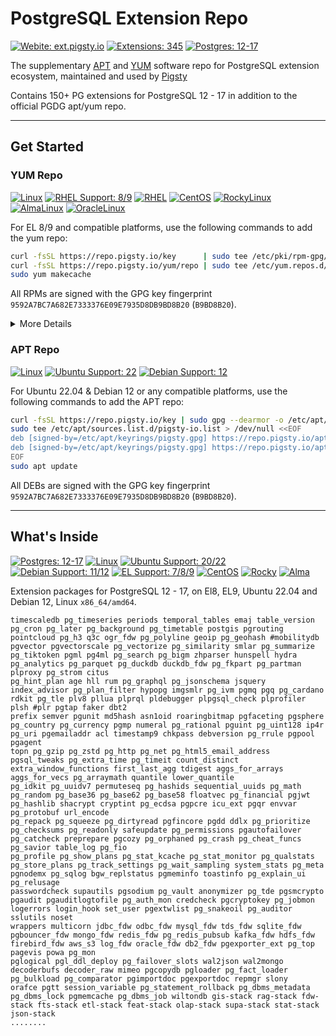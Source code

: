 # PostgreSQL Extension Repo

[![Webite: ext.pigsty.io](https://img.shields.io/badge/website-ext.pigsty.io-slategray?style=flat&logo=cilium&logoColor=white)](https://ext.pigsty.io)
[![Extensions: 345](https://img.shields.io/badge/extensions-345-%233E668F?style=flat&logo=postgresql&logoColor=white&labelColor=3E668F)](https://pigsty.io/docs/pgext/list)
[![Postgres: 12-17](https://img.shields.io/badge/PostgreSQL-12~17-%233E668F?style=flat&logo=postgresql&labelColor=3E668F&logoColor=white)](https://pigsty.io/docs/pgsql)

The supplementary [APT](#apt-repo) and [YUM](#yum-repo) software repo for PostgreSQL extension ecosystem, maintained and used by [Pigsty](https://pigsty.io)

Contains 150+ PG extensions for PostgreSQL 12 - 17 in addition to the official PGDG apt/yum repo.


-------

## Get Started

### YUM Repo

[![Linux](https://img.shields.io/badge/Linux-x86_64-%23FCC624?style=flat&logo=linux&labelColor=FCC624&logoColor=black)](https://pigsty.io/docs/node)
[![RHEL Support: 8/9](https://img.shields.io/badge/EL-7/8/9-red?style=flat&logo=redhat&logoColor=red)](https://pigsty.io/docs/pgext/list/rpm/)
[![RHEL](https://img.shields.io/badge/RHEL-slategray?style=flat&logo=redhat&logoColor=red)](https://pigsty.io/docs/pgext/list/rpm/)
[![CentOS](https://img.shields.io/badge/CentOS-slategray?style=flat&logo=centos&logoColor=%23262577)](https://almalinux.org/)
[![RockyLinux](https://img.shields.io/badge/RockyLinux-slategray?style=flat&logo=rockylinux&logoColor=%2310B981)](https://almalinux.org/)
[![AlmaLinux](https://img.shields.io/badge/AlmaLinux-slategray?style=flat&logo=almalinux&logoColor=black)](https://almalinux.org/)
[![OracleLinux](https://img.shields.io/badge/OracleLinux-slategray?style=flat&logo=oracle&logoColor=%23F80000)](https://almalinux.org/)

For EL 8/9 and compatible platforms, use the following commands to add the yum repo:

```bash
curl -fsSL https://repo.pigsty.io/key      | sudo tee /etc/pki/rpm-gpg/RPM-GPG-KEY-pigsty >/dev/null  # add gpg key
curl -fsSL https://repo.pigsty.io/yum/repo | sudo tee /etc/yum.repos.d/pigsty.repo        >/dev/null  # add repo file
sudo yum makecache
```

All RPMs are signed with the GPG key fingerprint `9592A7BC7A682E7333376E09E7935D8DB9BD8B20` (`B9BD8B20`).

<details><summary>More Details</summary><br>

```bash
sudo tee /etc/yum.repos.d/pigsty-io.repo > /dev/null <<-'EOF'
[pigsty-infra]
name=Pigsty Infra for $basearch
baseurl=https://repo.pigsty.io/yum/infra/$basearch
skip_if_unavailable = 1
enabled = 1
priority = 1
gpgcheck = 1
gpgkey=file:///etc/pki/rpm-gpg/RPM-GPG-KEY-pigsty
module_hotfixes=1

[pigsty-pgsql]
name=Pigsty PGSQL For el$releasever.$basearch
baseurl=https://repo.pigsty.io/yum/pgsql/el$releasever.$basearch
skip_if_unavailable = 1
enabled = 1
priority = 1
gpgcheck = 1
gpgkey=file:///etc/pki/rpm-gpg/RPM-GPG-KEY-pigsty
module_hotfixes=1
EOF
sudo yum makecache;
```

</details>


### APT Repo

[![Linux](https://img.shields.io/badge/Linux-x86_64-%23FCC624?style=flat&logo=linux&labelColor=FCC624&logoColor=black)](https://pigsty.io/docs/node)
[![Ubuntu Support: 22](https://img.shields.io/badge/Ubuntu-22-%23E95420?style=flat&logo=ubuntu&logoColor=%23E95420)](https://pigsty.io/docs/pgext/list/deb/)
[![Debian Support: 12](https://img.shields.io/badge/Debian-12-%23A81D33?style=flat&logo=debian&logoColor=%23A81D33)](https://pigsty.io/docs/reference/compatibility/)

For Ubuntu 22.04 & Debian 12 or any compatible platforms, use the following commands to add the APT repo:

```bash
curl -fsSL https://repo.pigsty.io/key | sudo gpg --dearmor -o /etc/apt/keyrings/pigsty.gpg
sudo tee /etc/apt/sources.list.d/pigsty-io.list > /dev/null <<EOF
deb [signed-by=/etc/apt/keyrings/pigsty.gpg] https://repo.pigsty.io/apt/infra generic main 
deb [signed-by=/etc/apt/keyrings/pigsty.gpg] https://repo.pigsty.io/apt/pgsql/$(lsb_release -cs) $(lsb_release -cs) main
EOF
sudo apt update
```

All DEBs are signed with the GPG key fingerprint `9592A7BC7A682E7333376E09E7935D8DB9BD8B20` (`B9BD8B20`).


-------

## What's Inside

[![Postgres: 12-17](https://img.shields.io/badge/PostgreSQL-12~17-%233E668F?style=flat&logo=postgresql&labelColor=3E668F&logoColor=white)](https://pigsty.io/docs/pgsql)
[![Linux](https://img.shields.io/badge/Linux-x86_64-%23FCC624?style=flat&logo=linux&labelColor=FCC624&logoColor=black)](https://pigsty.io/docs/node)
[![Ubuntu Support: 20/22](https://img.shields.io/badge/Ubuntu-20/22-%23E95420?style=flat&logo=ubuntu&logoColor=%23E95420)](https://pigsty.io/docs/pgext/list/deb/)
[![Debian Support: 11/12](https://img.shields.io/badge/Debian-11/12-%23A81D33?style=flat&logo=debian&logoColor=%23A81D33)](https://pigsty.io/docs/reference/compatibility/)
[![EL Support: 7/8/9](https://img.shields.io/badge/EL-7/8/9-red?style=flat&logo=redhat&logoColor=red)](https://pigsty.io/docs/pgext/list/rpm/)
[![CentOS](https://img.shields.io/badge/CentOS-slategray?style=flat&logo=centos&logoColor=%23262577)](https://almalinux.org/)
[![Rocky](https://img.shields.io/badge/Rocky-slategray?style=flat&logo=rockylinux&logoColor=%2310B981)](https://almalinux.org/)
[![Alma](https://img.shields.io/badge/Alma-slategray?style=flat&logo=almalinux&logoColor=black)](https://almalinux.org/)

Extension packages for PostgreSQL 12 - 17, on El8, EL9, Ubuntu 22.04 and Debian 12, Linux `x86_64/amd64`.

```
timescaledb pg_timeseries periods temporal_tables emaj table_version pg_cron pg_later pg_background pg_timetable postgis pgrouting pointcloud pg_h3 q3c ogr_fdw pg_polyline geoip pg_geohash #mobilitydb
pgvector pgvectorscale pg_vectorize pg_similarity smlar pg_summarize pg_tiktoken pgml pg4ml pg_search pg_bigm zhparser hunspell hydra pg_analytics pg_parquet pg_duckdb duckdb_fdw pg_fkpart pg_partman plproxy pg_strom citus
pg_hint_plan age hll rum pg_graphql pg_jsonschema jsquery index_advisor pg_plan_filter hypopg imgsmlr pg_ivm pgmq pgq pg_cardano rdkit pg_tle plv8 pllua plprql pldebugger plpgsql_check plprofiler plsh #plr pgtap faker dbt2
prefix semver pgunit md5hash asn1oid roaringbitmap pgfaceting pgsphere pg_country pg_currency pgmp numeral pg_rational pguint pg_uint128 ip4r pg_uri pgemailaddr acl timestamp9 chkpass debversion pg_rrule pgpool pgagent
topn pg_gzip pg_zstd pg_http pg_net pg_html5_email_address pgsql_tweaks pg_extra_time pg_timeit count_distinct extra_window_functions first_last_agg tdigest aggs_for_arrays aggs_for_vecs pg_arraymath quantile lower_quantile
pg_idkit pg_uuidv7 permuteseq pg_hashids sequential_uuids pg_math pg_random pg_base36 pg_base62 pg_base58 floatvec pg_financial pgjwt pg_hashlib shacrypt cryptint pg_ecdsa pgpcre icu_ext pgqr envvar pg_protobuf url_encode
pg_repack pg_squeeze pg_dirtyread pgfincore pgdd ddlx pg_prioritize pg_checksums pg_readonly safeupdate pg_permissions pgautofailover pg_catcheck preprepare pgcozy pg_orphaned pg_crash pg_cheat_funcs pg_savior table_log pg_fio
pg_profile pg_show_plans pg_stat_kcache pg_stat_monitor pg_qualstats pg_store_plans pg_track_settings pg_wait_sampling system_stats pg_meta pgnodemx pg_sqlog bgw_replstatus pgmeminfo toastinfo pg_explain_ui pg_relusage 
passwordcheck supautils pgsodium pg_vault anonymizer pg_tde pgsmcrypto pgaudit pgauditlogtofile pg_auth_mon credcheck pgcryptokey pg_jobmon logerrors login_hook set_user pgextwlist pg_snakeoil pg_auditor sslutils noset
wrappers multicorn jdbc_fdw odbc_fdw mysql_fdw tds_fdw sqlite_fdw pgbouncer_fdw mongo_fdw redis_fdw pg_redis_pubsub kafka_fdw hdfs_fdw firebird_fdw aws_s3 log_fdw oracle_fdw db2_fdw pgexporter_ext pg_top pagevis powa pg_mon
pglogical pgl_ddl_deploy pg_failover_slots wal2json wal2mongo decoderbufs decoder_raw mimeo pgcopydb pgloader pg_fact_loader pg_bulkload pg_comparator pgimportdoc pgexportdoc repmgr slony
orafce pgtt session_variable pg_statement_rollback pg_dbms_metadata pg_dbms_lock pgmemcache pg_dbms_job wiltondb gis-stack rag-stack fdw-stack fts-stack etl-stack feat-stack olap-stack supa-stack stat-stack json-stack
........ 
```
